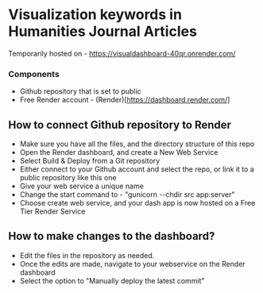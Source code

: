 # Visualization keywords in Humanities Journal Articles

Temporarily hosted on - https://visualdashboard-40qr.onrender.com/


### Components

- Github repository that is set to public
- Free Render account - (Render)[https://dashboard.render.com/]

## How to connect Github repository to Render

- Make sure you have all the files, and the directory structure of this repo
- Open the Render dashboard, and create a New Web Service
- Select Build & Deploy from a Git repository
- Either connect to your Github account and select the repo, or link it to a public repository like this one
- Give your web service a unique name
- Change the start command to - "gunicorn --chdir src app:server"
- Choose create web service, and your dash app is now hosted on a Free Tier Render Service

## How to make changes to the dashboard?

- Edit the files in the repository as needed.
- Once the edits are made, navigate to your webservice on the Render dashboard
- Select the option to "Manually deploy the latest commit"
